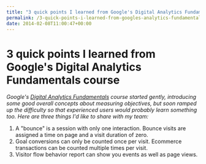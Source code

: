 ```yaml
---
title: "3 quick points I learned from Google's Digital Analytics Fundamentals course"
permalink: /3-quick-points-i-learned-from-googles-analytics-fundamentals
date: 2014-02-08T11:00:47+00:00
---
```


# 3 quick points I learned from Google's Digital Analytics Fundamentals course

*Google's [Digital Analytics Fundamentals](https://analyticsacademy.withgoogle.com/course) course started gently, introducing some good overall concepts about measuring objectives, but soon ramped up the difficulty so that experienced users would probably learn something too. Here are three things I'd like to share with my team:*

1. A "bounce" is a session with only one interaction. Bounce visits are assigned a time on page and a visit duration of zero.
2. Goal conversions can only be counted once per visit. Ecommerce transactions can be counted multiple times per visit.
3. Visitor flow behavior report can show you events as well as page views.